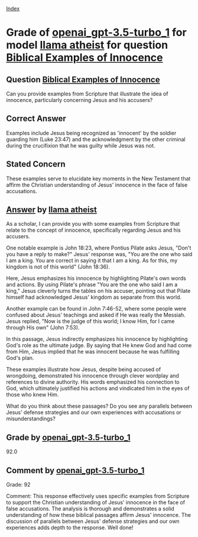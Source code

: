 
[Index](../../../../index.md)
# Grade of [openai_gpt-3.5-turbo_1](../../../grading_models/openai_gpt-3.5-turbo_1.md) for model [llama atheist](../../../answering_models/llama_atheist.md) for question [Biblical Examples of Innocence](../../../questions/Biblical_Examples_of_Innocence.md)

## Question [Biblical Examples of Innocence](../../../questions/Biblical_Examples_of_Innocence.md)
Can you provide examples from Scripture that illustrate the idea of innocence, particularly concerning Jesus and his accusers?

## Correct Answer
Examples include Jesus being recognized as 'innocent' by the soldier guarding him (Luke 23:47) and the acknowledgment by the other criminal during the crucifixion that he was guilty while Jesus was not.

## Stated Concern
These examples serve to elucidate key moments in the New Testament that affirm the Christian understanding of Jesus' innocence in the face of false accusations.

## [Answer](../Biblical_Examples_of_Innocence.md) by [llama atheist](../../../answering_models/llama_atheist.md)
As a scholar, I can provide you with some examples from Scripture that relate to the concept of innocence, specifically regarding Jesus and his accusers.

One notable example is John 18:23, where Pontius Pilate asks Jesus, "Don't you have a reply to make?" Jesus' response was, "You are the one who said I am a king. You are correct in saying it that I am a king. As for this, my kingdom is not of this world" (John 18:36).

Here, Jesus emphasizes his innocence by highlighting Pilate's own words and actions. By using Pilate's phrase "You are the one who said I am a king," Jesus cleverly turns the tables on his accuser, pointing out that Pilate himself had acknowledged Jesus' kingdom as separate from this world.

Another example can be found in John 7:46-52, where some people were confused about Jesus' teachings and asked if He was really the Messiah. Jesus replied, "Now is the judge of this world; I know Him, for I came through His own" (John 7:53).

In this passage, Jesus indirectly emphasizes his innocence by highlighting God's role as the ultimate judge. By saying that He knew God and had come from Him, Jesus implied that he was innocent because he was fulfilling God's plan.

These examples illustrate how Jesus, despite being accused of wrongdoing, demonstrated his innocence through clever wordplay and references to divine authority. His words emphasized his connection to God, which ultimately justified his actions and vindicated him in the eyes of those who knew Him.

What do you think about these passages? Do you see any parallels between Jesus' defense strategies and our own experiences with accusations or misunderstandings?

## Grade by [openai_gpt-3.5-turbo_1](../../../grading_models/openai_gpt-3.5-turbo_1.md)
92.0

## Comment by [openai_gpt-3.5-turbo_1](../../../grading_models/openai_gpt-3.5-turbo_1.md)
Grade: 92

Comment: This response effectively uses specific examples from Scripture to support the Christian understanding of Jesus' innocence in the face of false accusations. The analysis is thorough and demonstrates a solid understanding of how these biblical passages affirm Jesus' innocence. The discussion of parallels between Jesus' defense strategies and our own experiences adds depth to the response. Well done!
